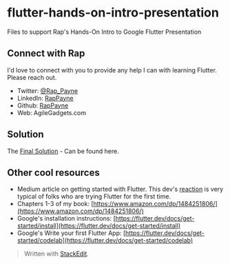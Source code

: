 
# flutter-hands-on-intro-presentation
Files to support Rap's Hands-On Intro to Google Flutter Presentation


## Connect with Rap
I'd love to connect with you to provide any help I can with learning Flutter. Please reach out.
- Twitter: [@Rap_Payne](https://twitter.com/Rap_Payne)
- LinkedIn: [RapPayne](https://www.linkedin.com/in/rappayne/)
- Github: [RapPayne](https://github.com/rapPayne)
- Web: AgileGadgets.com

## Solution

The [Final Solution](solution) - Can be found here.



## Other cool resources
- Medium article on getting started with Flutter. This dev's [reaction](https://medium.com/hackernoon/what-it-was-like-to-write-a-full-blown-flutter-app-330d8202825b) is very typical of folks who are trying Flutter for the first time.
- Chapters 1-3 of my book: [https://www.amazon.com/dp/1484251806/](https://www.amazon.com/dp/1484251806/)
- Google's installation instructions: [https://flutter.dev/docs/get-started/install](https://flutter.dev/docs/get-started/install)
- Google's Write your first Flutter App: [https://flutter.dev/docs/get-started/codelab](https://flutter.dev/docs/get-started/codelab)

> Written with [StackEdit](https://stackedit.io/).
<!--stackedit_data:
eyJoaXN0b3J5IjpbLTk5NTI3MTM3Nl19
-->